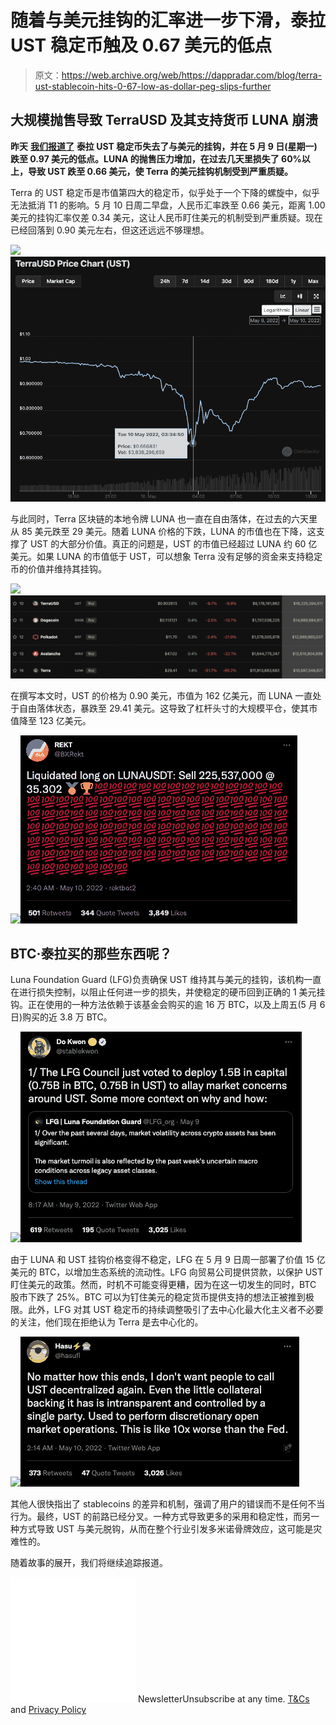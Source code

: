 # 随着与美元挂钩的汇率进一步下滑，泰拉 UST 稳定币触及 0.67 美元的低点

> 原文：<https://web.archive.org/web/https://dappradar.com/blog/terra-ust-stablecoin-hits-0-67-low-as-dollar-peg-slips-further>

## 大规模抛售导致 TerraUSD 及其支持货币 LUNA 崩溃

**昨天** [**我们报道了**](https://web.archive.org/web/20221127145638/https://dappradar.com/blog/terra-usd-loses-its-dollar-peg-as-whale-dumps-285-million) **泰拉 UST 稳定币失去了与美元的挂钩，并在 5 月 9 日(星期一)跌至 0.97 美元的低点。LUNA 的抛售压力增加，在过去几天里损失了 60%以上，导致 UST 跌至 0.66 美元，使 Terra 的美元挂钩机制受到严重质疑。**

Terra 的 UST 稳定币是市值第四大的稳定币，似乎处于一个下降的螺旋中，似乎无法抵消 T1 的影响。5 月 10 日周二早盘，人民币汇率跌至 0.66 美元，距离 1.00 美元的挂钩汇率仅差 0.34 美元，这让人民币盯住美元的机制受到严重质疑。现在已经回落到 0.90 美元左右，但这还远远不够理想。

![](img/8b6eac293ff658ae2b5986b77786a5ee.png)![Terra UST](img/eb25340f22b3a74b38480b228f664f10.png)

与此同时，Terra 区块链的本地令牌 LUNA 也一直在自由落体，在过去的六天里从 85 美元跌至 29 美元。随着 LUNA 价格的下跌，LUNA 的市值也在下降，这支撑了 UST 的大部分价值。真正的问题是，UST 的市值已经超过 LUNA 约 60 亿美元。如果 LUNA 的市值低于 UST，可以想象 Terra 没有足够的资金来支持稳定币的价值并维持其挂钩。

![](img/8bf0e54e3a54e4e40e308a15387c0f4f.png)![Terra UST](img/b99a062be2bddd995cb675006f6da52b.png)

在撰写本文时，UST 的价格为 0.90 美元，市值为 162 亿美元，而 LUNA 一直处于自由落体状态，暴跌至 29.41 美元。这导致了杠杆头寸的大规模平仓，使其市值降至 123 亿美元。

![](img/802503f2356d7136d536410a4186f4f1.png)![](img/061ae9173f9c040379f1b99c09f737c1.png)

## BTC·泰拉买的那些东西呢？

Luna Foundation Guard (LFG)负责确保 UST 维持其与美元的挂钩，该机构一直在进行损失控制，以阻止任何进一步的损失，并使稳定的硬币回到正确的 1 美元挂钩。正在使用的一种方法依赖于该基金会购买的逾 16 万 BTC，以及上周五(5 月 6 日)购买的近 3.8 万 BTC。

![](img/47534295e8be36604364d15eac5c1566.png)![](img/34a86401a3c13cd5321247f415edb587.png)

由于 LUNA 和 UST 挂钩价格变得不稳定，LFG 在 5 月 9 日周一部署了价值 15 亿美元的 BTC，以增加生态系统的流动性。LFG 向贸易公司提供贷款，以保护 UST 盯住美元的政策。然而，时机不可能变得更糟，因为在这一切发生的同时，BTC 股市下跌了 25%。BTC 可以为钉住美元的稳定货币提供支持的想法正被推到极限。此外，LFG 对其 UST 稳定币的持续调整吸引了去中心化最大化主义者不必要的关注，他们现在拒绝认为 Terra 是去中心化的。

![](img/0a40c6d5df4e71cbebee60f03159a6a7.png)![](img/c35df868d78c4d251a4be18bc916d533.png)

其他人很快指出了 stablecoins 的差异和机制，强调了用户的错误而不是任何不当行为。最终，UST 的前路已经分叉。一种方式导致更多的采用和稳定性，而另一种方式导致 UST 与美元脱钩，从而在整个行业引发多米诺骨牌效应，这可能是灾难性的。

随着故事的展开，我们将继续追踪报道。

![](img/6d5a4a2d609c56e1a5771717e54ba759.png) NewsletterUnsubscribe at any time. [T&Cs](https://web.archive.org/web/20221127145638/https://dappradar.com/terms) and [Privacy Policy](https://web.archive.org/web/20221127145638/https://dappradar.com/privacy-policy)